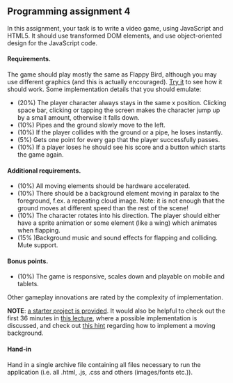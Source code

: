 ## Programming assignment 4

In this assignment, your task is to write a video game, using JavaScript and HTML5. It should use transformed DOM elements, and use object-oriented design for the JavaScript code.

#### Requirements.

The game should play mostly the same as Flappy Bird, although you may use different graphics (and this is actually encouraged). [Try it](http://flappybird.io/?game) to see how it should work. Some implementation details that you should emulate:

- (20%) The player character always stays in the same x position. Clicking space bar, clicking or tapping the screen makes the character jump up by a small amount, otherwise it falls down.
- (10%) Pipes and the ground slowly move to the left.
- (10%) If the player collides with the ground or a pipe, he loses instantly.
- (5%) Gets one point for every gap that the player successfully passes.
- (10%) If a player loses he should see his score and a button which starts the game again.

#### Additional requirements.

- (10%) All moving elements should be hardware accelerated.
- (10%) There should be a background element moving in paralax to the foreground, f.ex. a repeating cloud image. Note: it is not enough that the ground moves at different speed than the rest of the scene!
- (10%) The character rotates into his direction. The player should either have a sprite animation or some element (like a wing) which animates when flapping. 
- (15% )Background music and sound effects for flapping and colliding. Mute support.

#### Bonus points.

- (10%) The game is responsive, scales down and playable on mobile and tablets.

Other gameplay innovations are rated by the complexity of implementation.

**NOTE**: [a starter project is provided](https://myschool.ru.is/myschool/?Page=Download&ID=26934&Act=3&File=skil4%2Ezip). It would also be helpful to check out the first 36 minutes in [this lecture](https://www.youtube.com/watch?v=nMKCArGTItQ), where a possible implementation is discussed, and check out [this hint](http://i.imgur.com/cGeCpJI.jpg) regarding how to implement a moving background.

#### Hand-in

Hand in a single archive file containing all files necessary to run the application (i.e. all .html, .js, .css and others (images/fonts etc.)).